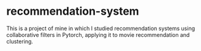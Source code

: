 # recommendation-system
This is a project of mine in which I studied recommendation systems using collaborative filters in Pytorch, applying it to movie recommendation and clustering.
